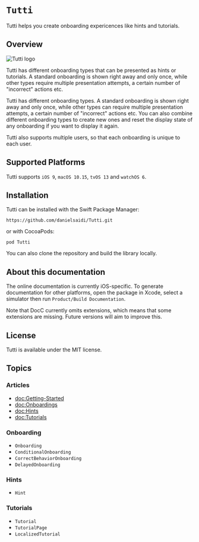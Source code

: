 # ``Tutti``

Tutti helps you create onboarding expericences like hints and tutorials.



## Overview

![Tutti logo](Logo.png)

Tutti has different onboarding types that can be presented as hints or tutorials. A standard onboarding is shown right away and only once, while other types require multiple presentation attempts, a certain number of "incorrect" actions etc. 

Tutti has different onboarding types. A standard onboarding is shown right away and only once, while other types can require multiple presentation attempts, a certain number of "incorrect" actions etc. You can also combine different onboarding types to create new ones and reset the display state of any onboarding if you want to display it again. 

Tutti also supports multiple users, so that each onboarding is unique to each user.



## Supported Platforms

Tutti supports `iOS 9`, `macOS 10.15`, `tvOS 13` and `watchOS 6`.



## Installation

Tutti can be installed with the Swift Package Manager:

```
https://github.com/danielsaidi/Tutti.git
```

or with CocoaPods:

```
pod Tutti
```

You can also clone the repository and build the library locally.


## About this documentation

The online documentation is currently iOS-specific. To generate documentation for other platforms, open the package in Xcode, select a simulator then run `Product/Build Documentation`.

Note that DocC currently omits extensions, which means that some extensions are missing. Future versions will aim to improve this.



## License

Tutti is available under the MIT license.



## Topics

### Articles

- <doc:Getting-Started>
- <doc:Onboardings>
- <doc:Hints>
- <doc:Tutorials>

### Onboarding

- ``Onboarding``
- ``ConditionalOnboarding``
- ``CorrectBehaviorOnboarding``
- ``DelayedOnboarding``

### Hints

- ``Hint``

### Tutorials

- ``Tutorial``
- ``TutorialPage``
- ``LocalizedTutorial``
